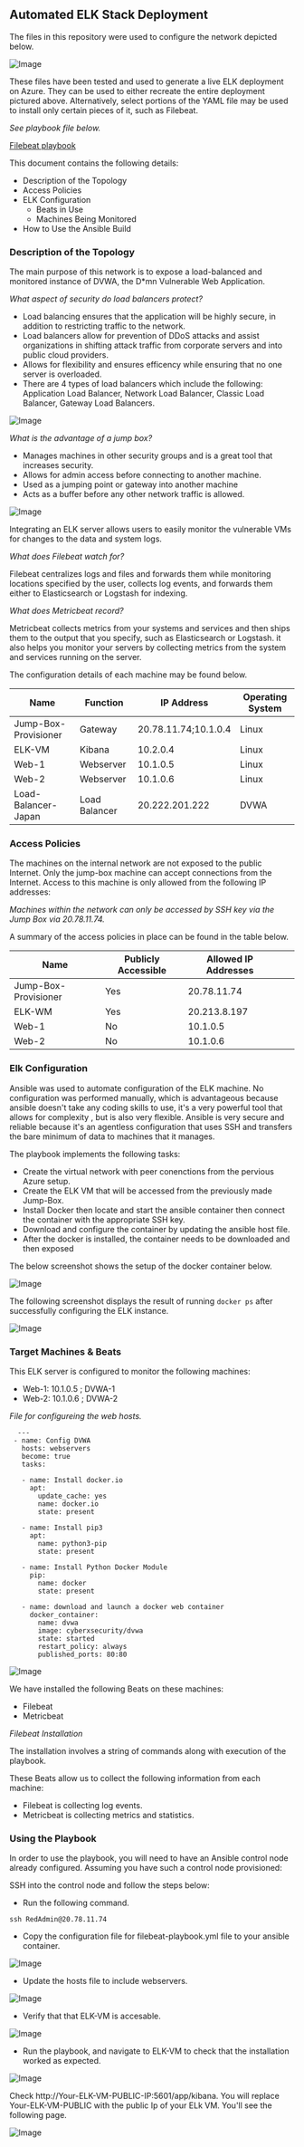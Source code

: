 ## Automated ELK Stack Deployment

The files in this repository were used to configure the network depicted below.

![Image](README/Images/diagram_ELK_Stack.PNG)

These files have been tested and used to generate a live ELK deployment on Azure. They can be used to either recreate the entire deployment pictured above. Alternatively, select portions of the YAML file may be used to install only certain pieces of it, such as Filebeat.

_See playbook file below._

[Filebeat playbook](filebeat-playbook.yml)

 This document contains the following details:
- Description of the Topology
- Access Policies
- ELK Configuration
  - Beats in Use
  - Machines Being Monitored
- How to Use the Ansible Build


### Description of the Topology

The main purpose of this network is to expose a load-balanced and monitored instance of DVWA, the D*mn Vulnerable Web Application.


_What aspect of security do load balancers protect?_
- Load balancing ensures that the application will be highly secure, in addition to restricting traffic to the network. 
- Load balancers allow for prevention of DDoS attacks and assist organizations in shifting attack traffic from corporate servers and into public cloud providers. 
- Allows for flexibility and ensures efficency while ensuring that no one server is overloaded.
- There are 4 types of load balancers which include the following: Application Load Balancer, Network Load Balancer, Classic Load Balancer, Gateway Load Balancers.

![Image](README/Images/Load_Balancer_View.PNG)

_What is the advantage of a jump box?_
- Manages machines in other security groups and is a great tool that increases security.
- Allows for admin access before connecting to another machine.
- Used as a jumping point or gateway into another machine 
- Acts as a buffer before any other network traffic is allowed. 

![Image](README/Images/Jump_Box_View.PNG)

Integrating an ELK server allows users to easily monitor the vulnerable VMs for changes to the data and system logs.

_What does Filebeat watch for?_

Filebeat centralizes logs and files and forwards them while monitoring locations specified by the user, collects log events, and forwards them either to Elasticsearch or Logstash for indexing.

_What does Metricbeat record?_

Metricbeat collects metrics from your systems and services and then ships them to the output that you specify, such as Elasticsearch or Logstash. it also helps you monitor your servers by collecting metrics from the system and services running on the server.

The configuration details of each machine may be found below.

| Name     | Function | IP Address | Operating System |
|------------------------|---------------|---------------------|------------------|
| Jump-Box-Provisioner   | Gateway       | 20.78.11.74;10.1.0.4| Linux            |
| ELK-VM                 | Kibana        | 10.2.0.4            | Linux            |
| Web-1                  | Webserver     | 10.1.0.5            | Linux            |
| Web-2                  | Webserver     | 10.1.0.6            | Linux            |
| Load-Balancer-Japan    | Load Balancer | 20.222.201.222      | DVWA             |

### Access Policies

The machines on the internal network are not exposed to the public Internet. Only the jump-box machine can accept connections from the Internet. Access to this machine is only allowed from the following IP addresses: 

_Machines within the network can only be accessed by SSH key via the Jump Box via 20.78.11.74._

A summary of the access policies in place can be found in the table below.

| Name                 | Publicly Accessible | Allowed IP Addresses |   |   |
|----------------------|---------------------|----------------------|---|---|
| Jump-Box-Provisioner | Yes                 | 20.78.11.74          |   |   |
| ELK-WM               | Yes                 | 20.213.8.197         |   |   |
| Web-1                | No                  | 10.1.0.5             |   |   |
| Web-2                | No                  | 10.1.0.6             |   |   |

### Elk Configuration

Ansible was used to automate configuration of the ELK machine. No configuration was performed manually, which is advantageous because ansible doesn't take any coding skills to use, it's a very powerful tool that allows for complexity , but is also very flexible. Ansible is very secure and reliable because it's an agentless configuration that uses SSH and transfers the bare minimum of data to machines that it manages.

The playbook implements the following tasks:
- Create the virtual network with peer conenctions from the pervious Azure setup.
- Create the ELK VM that will be accessed from the previously made Jump-Box.
- Install Docker then locate and start the ansible container then connect the container with the appropriate SSH key.
- Download and configure the container by updating the ansible host file.
- After the docker is installed, the container needs to be downloaded and then exposed

The below screenshot shows the setup of the docker container below.

![Image](README/Images/Setting_Up_Docker_Container.PNG)

The following screenshot displays the result of running `docker ps` after successfully configuring the ELK instance.

![Image](README/Images/docker_ps_outlook.PNG)



### Target Machines & Beats
This ELK server is configured to monitor the following machines:
- Web-1: 10.1.0.5 ; DVWA-1
- Web-2: 10.1.0.6 ; DVWA-2

_File for configureing the web hosts._

```
  ---
 - name: Config DVWA
   hosts: webservers
   become: true
   tasks:

   - name: Install docker.io
     apt:
       update_cache: yes
       name: docker.io
       state: present

   - name: Install pip3
     apt:
       name: python3-pip
       state: present

   - name: Install Python Docker Module
     pip:
       name: docker
       state: present

   - name: download and launch a docker web container
     docker_container:
       name: dvwa
       image: cyberxsecurity/dvwa
       state: started
       restart_policy: always
       published_ports: 80:80
  ```

![Image](README/Images/DVWM_Setup.PNG)

We have installed the following Beats on these machines:
- Filebeat
- Metricbeat

_Filebeat Installation_

The installation involves a string of commands along with execution of the playbook.

These Beats allow us to collect the following information from each machine: 
- Filebeat is collecting log events.
- Metricbeat is collecting metrics and statistics.

### Using the Playbook

In order to use the playbook, you will need to have an Ansible control node already configured. Assuming you have such a control node provisioned: 

SSH into the control node and follow the steps below:

- Run the following command.
```
ssh RedAdmin@20.78.11.74

```


- Copy the configuration file for filebeat-playbook.yml file to your ansible container.

![Image](README/Images/opening_ansible_container.PNG)

- Update the hosts file to include webservers.

![Image](README/Images/hosts_file.PNG)

- Verify that that ELK-VM is accesable.

![Image](README/Images/ELK_install.PNG)

- Run the playbook, and navigate to ELK-VM to check that the installation worked as expected.

![Image](README/Images/opening_ELK_VM.PNG)

Check http://Your-ELK-VM-PUBLIC-IP:5601/app/kibana. You will replace Your-ELK-VM-PUBLIC with the public Ip of your ELk VM. You'll see the following page.

![Image](README/Images/ELK_kibana.PNG)


